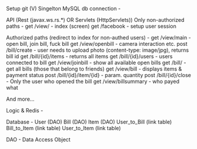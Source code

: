 Setup git (V)
Singelton MySQL db connection -

API (Rest (javax.ws.rs.*) OR Servlets (HttpServlets))
Only non-authorized paths -
	get /view/ - index (screen)
	get /facebook - setup user session

Authorized paths (redirect to index for non-authed users) -
	get /view/main - open bill, join bill, fuck bill
		get /view/openbill - camera interaction etc.
			post /bill/create - user needs to upload photo (content-type: image/jpg), returns bill id
			get /bill/{id}/items - returns all items
			get /bill/{id}/users - users connected to bill
		get /view/joinbill - show all available open bills
			get /bill/ - get all bills (those that belong to friends)
		get /view/bill - displays items & payment status
			post /bill/{id}/item/{id} - param. quantity
			post /bill/{id}/close - Only the user who opened the bill
		get /view/billsummary - who payed what

And more...

Logic & Redis -


Database -
User (DAO)
Bill (DAO)
Item (DAO)
User_to_Bill (link table)
Bill_to_Item (link table)
User_to_Item (link table)

DAO - Data Access Object